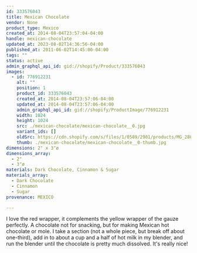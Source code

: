 ```yaml
---
id: 333576043
title: Mexican Chocolate
vendor: None
product_type: Mexico
created_at: 2014-08-04T23:57:04-04:00
handle: mexican-chocolate
updated_at: 2023-08-02T14:36:56-04:00
published_at: 2011-06-02T14:45:00-04:00
tags: ""
status: active
admin_graphql_api_id: gid://shopify/Product/333576043
images:
  - id: 776912231
    alt: ""
    position: 1
    product_id: 333576043
    created_at: 2014-08-04T23:57:06-04:00
    updated_at: 2014-08-04T23:57:06-04:00
    admin_graphql_api_id: gid://shopify/ProductImage/776912231
    width: 1024
    height: 1024
    src: ./mexican-chocolate/mexican-chocolate__0.jpg
    variant_ids: []
    oldSrc: https://cdn.shopify.com/s/files/1/0589/2901/products/MG_2803.jpeg?v=1407211026
    thumb: ./mexican-chocolate/mexican-chocolate__0-thumb.jpg
dimensions: 2" x 3"ø
dimensions_array:
  - 2"
  - 3"ø
materials: Dark Chocolate, Cinnamon & Sugar
materials_array:
  - Dark Chocolate
  - Cinnamon
  - Sugar
provenance: MEXICO

---
```


I love the red wrapper, it complements the yellow wrapper of the gauze perfectly. A chocolate not for snacking, but for making Mexican hot chocolate or mole. I take a section (not a whole piece, but break off about one-third), add in to about a cup and a half of hot milk in my blender, and run the blender until the chocolate is pretty much dissolved. It's really nice!